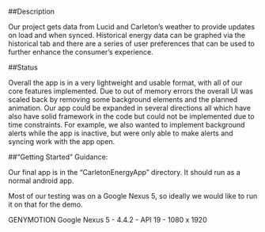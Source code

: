 ##Description

Our project gets data from Lucid and Carleton’s weather to provide updates on load and when synced. Historical energy data can be graphed via the historical tab and there are a series of user preferences that can be used to further enhance the consumer’s experience. 

##Status

Overall the app is in a very lightweight and usable format, with all of our core features implemented. Due to out of memory errors the overall UI was scaled back by removing some background elements and the planned animation.  Our app could be expanded in several directions all which have also have solid framework in the code but could not be implemented due to time constraints. For example, we also wanted to implement background alerts while the app is inactive, but were only able to make alerts and syncing work with the app open.


##“Getting Started” Guidance:

Our final app is in the “CarletonEnergyApp” directory. It should run as a normal android app.

Most of our testing was on a Google Nexus 5, so ideally we would like to run it on that for the demo.

GENYMOTION
Google Nexus 5 - 4.4.2 - API 19 - 1080 x 1920